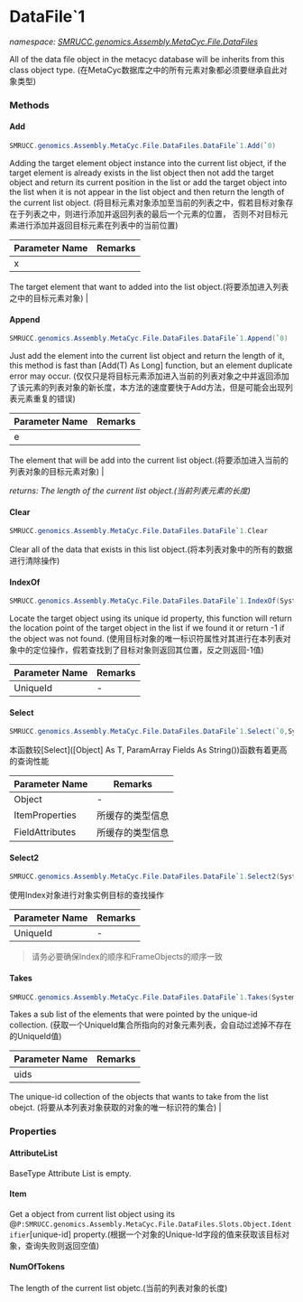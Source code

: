 ﻿# DataFile`1
_namespace: [SMRUCC.genomics.Assembly.MetaCyc.File.DataFiles](./index.md)_

All of the data file object in the metacyc database will be inherits from this class object type.
 (在MetaCyc数据库之中的所有元素对象都必须要继承自此对象类型)



### Methods

#### Add
```csharp
SMRUCC.genomics.Assembly.MetaCyc.File.DataFiles.DataFile`1.Add(`0)
```
Adding the target element object instance into the current list object, if the target element is 
 already exists in the list object then not add the target object and return its current position 
 in the list or add the target object into the list when it is not appear in the list object and 
 then return the length of the current list object.
 (将目标元素对象添加至当前的列表之中，假若目标对象存在于列表之中，则进行添加并返回列表的最后一个元素的位置，
 否则不对目标元素进行添加并返回目标元素在列表中的当前位置)

|Parameter Name|Remarks|
|--------------|-------|
|x|
 The target element that want to added into the list object.(将要添加进入列表之中的目标元素对象)
 |


#### Append
```csharp
SMRUCC.genomics.Assembly.MetaCyc.File.DataFiles.DataFile`1.Append(`0)
```
Just add the element into the current list object and return the length of it, this method is fast than [Add(T) As Long] function, 
 but an element duplicate error may occur.
 (仅仅只是将目标元素添加进入当前的列表对象之中并返回添加了该元素的列表对象的新长度，本方法的速度要快于Add方法，但是可能会出现列表元素重复的错误)

|Parameter Name|Remarks|
|--------------|-------|
|e|
 The element that will be add into the current list object.(将要添加进入当前的列表对象的目标元素对象)
 |


_returns: The length of the current list object.(当前列表元素的长度)_

#### Clear
```csharp
SMRUCC.genomics.Assembly.MetaCyc.File.DataFiles.DataFile`1.Clear
```
Clear all of the data that exists in this list object.(将本列表对象中的所有的数据进行清除操作)

#### IndexOf
```csharp
SMRUCC.genomics.Assembly.MetaCyc.File.DataFiles.DataFile`1.IndexOf(System.String)
```
Locate the target object using its unique id property, this function will return the location point of 
 the target object in the list if we found it or return -1 if the object was not found.
 (使用目标对象的唯一标识符属性对其进行在本列表对象中的定位操作，假若查找到了目标对象则返回其位置，反之则返回-1值)

|Parameter Name|Remarks|
|--------------|-------|
|UniqueId|-|


#### Select
```csharp
SMRUCC.genomics.Assembly.MetaCyc.File.DataFiles.DataFile`1.Select(`0,System.Reflection.PropertyInfo[],SMRUCC.genomics.Assembly.MetaCyc.File.DataFiles.Reflection.MetaCycField[],System.Boolean)
```
本函数较[Select]([Object] As T, ParamArray Fields As String())函数有着更高的查询性能

|Parameter Name|Remarks|
|--------------|-------|
|Object|-|
|ItemProperties|所缓存的类型信息|
|FieldAttributes|所缓存的类型信息|


#### Select2
```csharp
SMRUCC.genomics.Assembly.MetaCyc.File.DataFiles.DataFile`1.Select2(System.String)
```
使用Index对象进行对象实例目标的查找操作

|Parameter Name|Remarks|
|--------------|-------|
|UniqueId|-|

> 请务必要确保Index的顺序和FrameObjects的顺序一致

#### Takes
```csharp
SMRUCC.genomics.Assembly.MetaCyc.File.DataFiles.DataFile`1.Takes(System.Collections.Generic.IEnumerable{System.String})
```
Takes a sub list of the elements that were pointed by the unique-id collection.
 (获取一个UniqueId集合所指向的对象元素列表，会自动过滤掉不存在的UniqueId值)

|Parameter Name|Remarks|
|--------------|-------|
|uids|
 The unique-id collection of the objects that wants to take from the list obejct.
 (将要从本列表对象获取的对象的唯一标识符的集合)
 |



### Properties

#### AttributeList
BaseType Attribute List is empty.
#### Item
Get a object from current list object using its @``P:SMRUCC.genomics.Assembly.MetaCyc.File.DataFiles.Slots.Object.Identifier``[unique-id] property.(根据一个对象的Unique-Id字段的值来获取该目标对象，查询失败则返回空值)
#### NumOfTokens
The length of the current list objetc.(当前的列表对象的长度)
